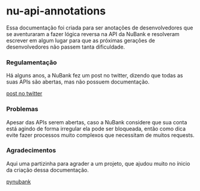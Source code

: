 # nu-api-annotations
Essa documentação foi criada para ser anotações de desenvolvedores que se aventuraram a fazer lógica reversa na API da NuBank e resolveram escrever em algum lugar para que as próximas gerações de desenvolvedores não passem tanta dificuldade.

### Regulamentação 

Há alguns anos, a NuBank fez um post no twitter, dizendo que todas as suas APIs são abertas, mas não possuem documentação.

[post no twitter](https://twitter.com/nubank/status/766665014161932288)

### Problemas

Apesar das APIs serem abertas, caso a NuBank considere que sua conta está agindo de forma irregular ela pode ser bloqueada, então como dica evite fazer processos muito complexos que necessitam de muitos requests.

### Agradecimentos

Aqui uma partizinha para agrader a um projeto, que ajudou muito no ínicio da criação dessa documentação. 

[pynubank](https://github.com/andreroggeri/pynubank)
